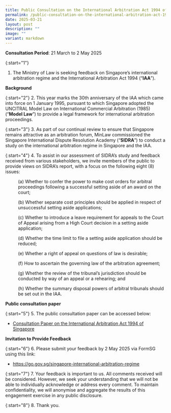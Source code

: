 ```yaml
---
title: Public Consultation on the International Arbitration Act 1994 of Singapore
permalink: /public-consultation-on-the-international-arbitration-act-1994-of-singapore/
date: 2025-03-21
layout: post
description: ""
image: ""
variant: markdown
---
```

**Consultation Period**: 21 March to 2 May 2025

{:start="1"}
1. The Ministry of Law is seeking feedback on Singapore’s international arbitration regime and the International Arbitration Act 1994 (“**IAA**”). 

**Background**

{:start="2"}
2.  This year marks the 30th anniversary of the IAA which came into force on 1 January 1995, pursuant to which Singapore adopted the UNCITRAL Model Law on International Commercial Arbitration (1985) (“**Model Law**”) to provide a legal framework for international arbitration proceedings.

{:start="3"}
3.  As part of our continual review to ensure that Singapore remains attractive as an arbitration forum, MinLaw commissioned the Singapore International Dispute Resolution Academy (“**SIDRA**”) to conduct a study on the international arbitration regime in Singapore and the IAA.

{:start="4"}
4.  To assist in our assessment of SIDRA’s study and feedback received from various stakeholders, we invite members of the public to provide views on SIDRA’s report, with a focus on the following eight (8) issues:

<p style="margin-left: 40px">
(a) Whether to confer the power to make cost orders for arbitral proceedings following a successful setting aside of an award on the court;</p>

<p style="margin-left: 40px">
(b) Whether separate cost principles should be applied in respect of unsuccessful setting aside applications;</p>

<p style="margin-left: 40px">
(c) Whether to introduce a leave requirement for appeals to the Court of Appeal arising from a High Court decision in a setting aside application;</p>

<p style="margin-left: 40px">
(d) Whether the time limit to file a setting aside application should be reduced;</p>

<p style="margin-left: 40px">
(e) Whether a right of appeal on questions of law is desirable;</p>

<p style="margin-left: 40px">
(f) How to ascertain the governing law of the arbitration agreement;</p>

<p style="margin-left: 40px">
(g) Whether the review of the tribunal’s jurisdiction should be conducted by way of an appeal or a rehearing; and</p>

<p style="margin-left: 40px">
(h) Whether the summary disposal powers of arbitral tribunals should be set out in the IAA.</p>

**Public consultation paper**

{:start="5"}
5.  The public consultation paper can be accessed below: 

* [Consultation Paper on the International Arbitration Act 1994 of Singapore](/files/Arbitration/IAA_Consultation_Paper.pdf)

**Invitation to Provide Feedback**

{:start="6"}
6.  Please submit your feedback by 2 May 2025 via FormSG using this link: 

* https://go.gov.sg/singapore-international-arbitration-regime 

{:start="7"}
7.  Your feedback is important to us. All comments received will be considered. However, we seek your understanding that we will not be able to individually acknowledge or address every comment. To maintain confidentiality, we will anonymise and aggregate the results of this engagement exercise in any public disclosure.

{:start="8"}
8.  Thank you.